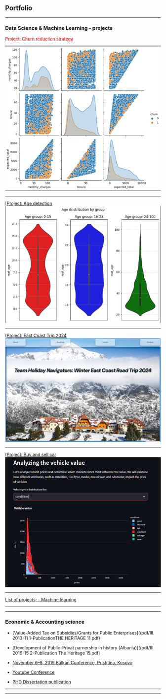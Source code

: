 ## Portfolio

---

### Data Science & Machine Learning - projects 

[<font color='red'>Project: Churn reduction strategy</font>](/churn_risk.md/)
 <!--[Project 1 Title](/sample_page) (https://github.com/Alba-Sk/Data_projects_TripleTen/) -->

<img src="images/Corr_churn.jpg?raw=true"/>

---

[<font color='red'>[Project: Age detection</font>](/sample_page.md/)
<img src="images/age_det.png?raw=true"/>
<!-- -->

---

[<font color='red'>[Project: East Coast Trip 2024</font>](https://fancy-faloodeh-695333.netlify.app/) <!-- [Project 2 Title](/pdf/sample_presentation.pdf)-->
<img src="images/east_trip.png?raw=true"/>
<!-- -->

---

[<font color='red'>[Project: Buy and sell car</font>](https://web-car-pr.onrender.com/) <!-- [Project 3 Title](http://example.com/)-->
<img src="images/web_car.png?raw=true"/>
<!-- -->

---

[List of projects: - Machine learning](/list.md/) 

---
 

---
### Economic & Accounting science

- [Value-Added Tax on Subsidies/Grants for Public Enterprises](/pdf/III. 2013-11 1-PublicationTHE HERITAGE 11.pdf)
  
- [Development of Public-Privat parnership in history (Albania)](/pdf/III. 2016-15 2-Publication The Heritage 15.pdf)
  
- [November 6–8, 2019 Balkan Conference, Prishtina, Kosovo](https://balkansjointconference.org/?page_id=4991&lang=en/)
- [Youtube Conference](https://www.youtube.com/watch?v=0J4VQpqoiYQ/)
  
- [PHD Dissertation publication](https://www.bksh.al/details/453485/)

  

---




---
<p style="font-size:11px">
<!-- Remove above link if you don't want to attibute -->
<!-- <p style="font-size:11px">Page template forked from <a href="https://github.com/evanca/quick-portfolio">evanca</a></p> -->
